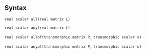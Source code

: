 ## Syntax

`real scalar all(real matrix L)`

`real scalar any(real matrix L)`

`real scalar allof(transmorphic matrix P,`
`transmorphic scalar s)`

`real scalar anyof(transmorphic matrix P,`
`transmorphic scalar s)`
